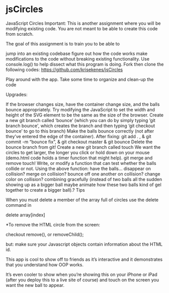 # jsCircles

JavaScript Circles
Important: This is another assignment where you will be modifying existing code. You are not meant to be able to create this code from scratch.

The goal of this assignment is to train you to be able to

jump into an existing codebase
figure out how the code works
make modifications to the code without breaking existing functionality.
Use console.log() to help dissect what this program is doing.
Fork then clone the following codes: https://github.com/krisekenes/jsCircles

Play around with the app.
Take some time to organize and clean-up the code

Upgrades:

If the browser changes size, have the container change size, and the balls bounce appropriately.
Try modifying the JavaScript to set the width and height of the SVG element to be the same as the size of the browser.
Create a new git branch called ‘bounce’ (which you can do by simply typing ’git branch bounce', which creates the branch and then typing ‘git checkout bounce’ to go to this branch)
Make the balls bounce correctly (not after they’ve entered the edge of the container).
After fixing: git add . , & git commit -m “bounce fix”, & git checkout master & git bounce
Delete the bounce branch from git!
Create a new git branch called touch
We want the circles to get larger, the longer you click or hold down on your mouse (demo.html code holds a timer function that might help).
git merge and remove touch!
Write, or modify a function that can test whether the balls collide or not. Using the above function: have the balls…
disappear on collision?
merge on collision?
bounce off one another on collision?
change color on collision?
combining gracefully (instead of two balls all the sudden showing up as a bigger ball maybe animate how these two balls kind of gel together to create a bigger ball).?
Tips

When you must delete a member of the array full of circles use the delete command in

delete array[index]

*To remove the HTML circle from the screen:

checkout remove(), or removeChild();

but: make sure your Javascript objects contain information about the HTML id.

This app is cool to show off to friends as it’s interactive and it demonstrates that you understand how OOP works.

It’s even cooler to show when you’re showing this on your iPhone or iPad (after you deploy this to a live site of course) and touch on the screen you want the new ball to appear.

